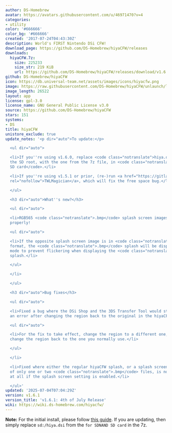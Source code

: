 ```yaml
---
author: DS-Homebrew
avatar: https://avatars.githubusercontent.com/u/46971470?v=4
categories:
- utility
color: '#666666'
color_bg: '#666666'
created: '2017-07-24T04:43:30Z'
description: World's FIRST Nintendo DSi CFW!
download_page: https://github.com/DS-Homebrew/hiyaCFW/releases
downloads:
  hiyaCFW.7z:
    size: 225233
    size_str: 219 KiB
    url: https://github.com/DS-Homebrew/hiyaCFW/releases/download/v1.6.1/hiyaCFW.7z
github: DS-Homebrew/hiyaCFW
icon: https://db.universal-team.net/assets/images/icons/hiyacfw.png
image: https://raw.githubusercontent.com/DS-Homebrew/hiyaCFW/unlaunch/logo/logo.png
image_length: 26522
layout: app
license: gpl-3.0
license_name: GNU General Public License v3.0
source: https://github.com/DS-Homebrew/hiyaCFW
stars: 151
systems:
- DS
title: hiyaCFW
unistore_exclude: true
update_notes: '<p dir="auto">To update:</p>

  <ul dir="auto">

  <li>If you''re using v1.6.0, replace <code class="notranslate">hiya.dsi</code> on
  the SD root, with the one from the 7z file, in <code class="notranslate">for SDNAND
  SD card</code>.</li>

  <li>If you''re using v1.5.1 or prior, (re-)run <a href="https://gitlab.com/R-YaTian/twlmagician/-/releases"
  rel="nofollow">TWLMagician</a>, which will fix the free space bug.</li>

  </ul>

  <h3 dir="auto">What''s new?</h3>

  <ul dir="auto">

  <li>RGB565 <code class="notranslate">.bmp</code> splash screen images will now display
  properly!

  <ul dir="auto">

  <li>If the opposite splash screen image is in <code class="notranslate">.gif</code>
  format, the <code class="notranslate">.bmp</code> splash will be displayed in RGB555
  mode to prevent flickering when displaying the <code class="notranslate">.gif</code>
  splash.</li>

  </ul>

  </li>

  </ul>

  <h3 dir="auto">Bug fixes</h3>

  <ul dir="auto">

  <li>Fixed a bug where the DSi Shop and the 3DS Transfer Tool would still display
  an error after changing the region back to the original in the hiyaCFW config menu.

  <ul dir="auto">

  <li>For the fix to take effect, change the region to a different one, save, and
  change the region back to the one you normally use.</li>

  </ul>

  </li>

  <li>Fixed where either the regular hiyaCFW splash, or a splash screen consisting
  of only one or two <code class="notranslate">.bmp</code> files, is not displayed
  at all if the splash screen setting is enabled.</li>

  </ul>'
updated: '2025-07-04T07:04:29Z'
version: v1.6.1
version_title: 'v1.6.1: 4th of July Release'
wiki: https://wiki.ds-homebrew.com/hiyacfw/
---
```

**Note:** For the initial install, please follow [this guide](https://wiki.ds-homebrew.com/hiyacfw/installing). If you are updating, then simply replace `sd:/hiya.dsi` from the `for SDNAND SD card` in the 7z.
